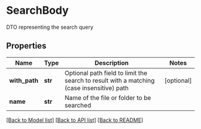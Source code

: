 # SearchBody

DTO representing the search query

## Properties
Name | Type | Description | Notes
------------ | ------------- | ------------- | -------------
**with_path** | **str** | Optional path field to limit the search to result with a matching (case insensitive) path | [optional] 
**name** | **str** | Name of the file or folder to be searched | 

[[Back to Model list]](../README.md#documentation-for-models) [[Back to API list]](../README.md#documentation-for-api-endpoints) [[Back to README]](../README.md)


